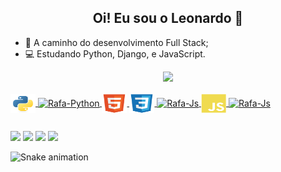 <h2 align="center">Oi! Eu sou o Leonardo 👋 </h2>
<div>
  <ul>
    <li>🌱 A caminho do desenvolvimento Full Stack;<br></li>
     <li>💻 Estudando Python, Django, e JavaScript.<br></li>
  </ul>
 </div>
<div align="center">
  <a href="https://github.com/leoPCES">
  <img height="180em" src="https://github-readme-stats.vercel.app/api?username=leoPCES&show_icons=true&theme=blue-green&include_all_commits=true&count_private=true"/>
  <!--<img height="180em" src="https://github-readme-stats.vercel.app/api/top-langs/?username=leoPCES&layout=compact&langs_count=7&theme=blue-green"/>-->
</div>
  
<div style="display: inline_block"><br>
  <img align="center" alt="Rafa-Python" height="30" width="40" src="https://raw.githubusercontent.com/devicons/devicon/master/icons/python/python-original.svg">
  <img align="center" alt="Rafa-Python" src="https://img.shields.io/badge/Django-092E20?style=for-the-badge&logo=django&logoColor=white">
  <img align="center" alt="Rafa-HTML" height="30" width="40" src="https://raw.githubusercontent.com/devicons/devicon/master/icons/html5/html5-original.svg">
  <img align="center" alt="Rafa-CSS" height="30" width="40" src="https://raw.githubusercontent.com/devicons/devicon/master/icons/css3/css3-original.svg">
  <img align="center" alt="Rafa-Js"  src="https://img.shields.io/badge/Bootstrap-563D7C?style=for-the-badge&logo=bootstrap&logoColor=white">
  <img align="center" alt="Rafa-Js" height="30" width="40" src="https://raw.githubusercontent.com/devicons/devicon/master/icons/javascript/javascript-plain.svg">
  <img align="center" alt="Rafa-Js" src="https://img.shields.io/badge/jQuery-0769AD?style=for-the-badge&logo=jquery&logoColor=white"> 


 
</div>

<!-- // -->
##
<div> 
  <a href="https://www.linkedin.com/in/leonardo-de-almeida-gonçalves-9741a1168/" target="_blank"><img src="https://img.shields.io/badge/-LinkedIn-%230077B5?style=for-the-badge&logo=linkedin&logoColor=white" target="_blank"></a>
  <a href="https://www.instagram.com/leonardo_2z/" target="_blank"><img src="https://img.shields.io/badge/-Instagram-%23E4405F?style=for-the-badge&logo=instagram&logoColor=white" target="_blank"></a>
  <a href = "mailto:leo_almeida.99@hotmail.com"><img src="https://img.shields.io/badge/Microsoft_Outlook-0078D4?style=for-the-badge&logo=microsoft-outlook&logoColor=white" target="_blank"></a>
  <a href="https://api.whatsapp.com/send?phone=5527997644163" target="_blank"><img src="https://img.shields.io/badge/WhatsApp-25D366?style=for-the-badge&logo=whatsapp&logoColor=white"></a> 

</div>
  
  ![Snake animation](https://github.com/LeoPCES/LeoPCES/blob/output/github-contribution-grid-snake.svg)

